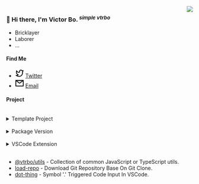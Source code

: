 <img src="https://github-stats.liuli.lol/api?username=vtrbo&theme=vue&show_icons=true&include_all_commits=true&count_private=true" align="right">  

### 👋 Hi there, I'm Victor Bo. <i> <sup> simple vtrbo </sup> </i>  

- Bricklayer
- Laborer
- ...

#### Find Me  

- <img src="./icons/twitter.svg"> [Twitter](https://twitter.com/vtrbo88)
- <img src="./icons/email.svg"> [Email](mailto:hi@vtrbo.cn)

#### Project  

<br>

<details>
<summary>Template Project</summary>  

| Template | Description |
| --- | --- |
| [starter-vscode](https://github.com/vtrbo/starter-vscode) | VS Code Extension Template. |
| [starter-library](https://github.com/vtrbo/starter-library) | TypeScript Library Template. |
| [starter-unplugin](https://github.com/vtrbo/starter-unplugin) | Unplugin Template. |
| [starter-vitepress](https://github.com/vtrbo/starter-vitepress) | Vitepress Docs Template. |

</details>  

<br>

<details>
<summary>Package Version</summary>  

| Package | Description | Badges |
| --- | --- | --- |
| [@vtrbo/eslint-config](https://github.com/vtrbo/eslint-config) | ESLint Config Presets. | [![NPM package](https://img.shields.io/npm/v/@vtrbo/eslint-config.svg)](https://www.npmjs.com/package/@vtrbo/eslint-config) |
| [@vtrbo/ni](https://github.com/vtrbo/ni) | Package Manager. | [![NPM package](https://img.shields.io/npm/v/@vtrbo/ni.svg)](https://www.npmjs.com/package/@vtrbo/ni) |
| [@vtrbo/cli](https://github.com/vtrbo/cli) | Tool To Start Project. | [![NPM package](https://img.shields.io/npm/v/@vtrbo/cli.svg)](https://www.npmjs.com/package/@vtrbo/cli) |
| [@vtrbo/utils](https://github.com/vtrbo/utils) | Collection of common JavaScript or TypeScript utils. | [![NPM package](https://img.shields.io/npm/v/@vtrbo/utils.svg)](https://www.npmjs.com/package/@vtrbo/utils) |
| [load-repo](https://github.com/vtrbo/load-repo) | Download Git Repository. | [![NPM package](https://img.shields.io/npm/v/load-repo.svg)](https://www.npmjs.com/package/@vtrbo/load-repo) |

</details>  

<br>

<details>
<summary>VSCode Extension</summary>  

| Extension | Description | Badges |
| --- | --- | --- |
| [dot-thing](https://github.com/vtrbo/starter-vscode) | Symbol '.' Triggered Code Input. | [<img src="https://img.shields.io/visual-studio-marketplace/v/vtrbo.dot-thing.svg?color=4d9375&amp;label=Marketplace&logo=visual-studio-code" alt="Visual Studio Marketplace Version" />](https://marketplace.visualstudio.com/items?itemName=vtrbo.dot-thing) |

</details>  

<br>

- [@vtrbo/utils](https://github.com/vtrbo/utils) - Collection of common JavaScript or TypeScript utils.
- [load-repo](https://github.com/vtrbo/load-repo) - Download Git Repository Base On Git Clone.
- [dot-thing](https://github.com/vtrbo/dot-thing) - Symbol '.' Triggered Code Input In VSCode.
